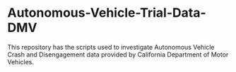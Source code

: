 # Autonomous-Vehicle-Trial-Data-DMV
This repository has the scripts used to investigate Autonomous Vehicle Crash and Disengagement data provided by California Department of Motor Vehicles.
